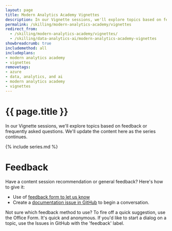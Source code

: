 ```yaml
---
layout: page
title: Modern Analytics Academy Vignettes
description: In our Vignette sessions, we'll explore topics based on feedback or frequently asked questions. We'll update the content here as the series continues.
permalink: /skilling/modern-analytics-academy/vignettes
redirect_from:
  - /skilling/modern-analytics-academy/vignettes/
  - /skilling/data-analytics-ai/modern-analytics-academy-vignettes
showbreadcrumb: true
includemethod: all
includeplans:
- modern analytics academy
- vignettes
removetags:
- azure
- data, analytics, and ai
- modern analytics academy
- vignettes
---
```


# {{ page.title }}

In our Vignette sessions, we'll explore topics based on feedback or frequently asked questions. We'll update the content here as the series continues.

{% include series.md %}

# Feedback

Have a content session recommendation or general feedback? Here's how to give it:
* Use of [feedback form to let us know](https://aka.ms/maa-feedback)
* Create a [documentation issue in GitHub](https://github.com/microsoft/PartnerResources/issues/new?labels=feedback&title=Modern%20Analytics%20Academy%20feedback) to begin a conversation.

Not sure which feedback method to use? To fire off a quick suggestion, use the Office Form. It's quick and anonymous. If you'd like to start a dialog on a topic, use the Issues in GitHub with the 'feedback' label.


